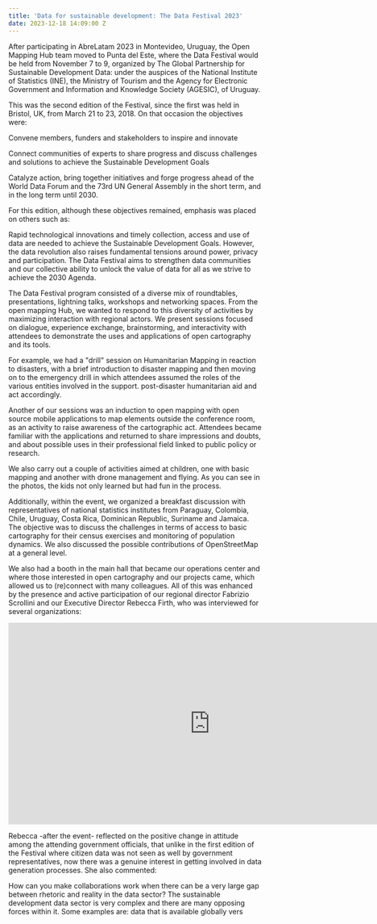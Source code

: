 ```yaml
---
title: 'Data for sustainable development: The Data Festival 2023'
date: 2023-12-18 14:09:00 Z
---
```


After participating in AbreLatam 2023 in Montevideo, Uruguay, the Open Mapping Hub team moved to Punta del Este, where the Data Festival would be held from November 7 to 9, organized by The Global Partnership for Sustainable Development Data: under the auspices of the National Institute of Statistics (INE), the Ministry of Tourism and the Agency for Electronic Government and Information and Knowledge Society (AGESIC), of Uruguay.

This was the second edition of the Festival, since the first was held in Bristol, UK, from March 21 to 23, 2018. On that occasion the objectives were:

Convene members, funders and stakeholders to inspire and innovate

Connect communities of experts to share progress and discuss challenges and solutions to achieve the Sustainable Development Goals

Catalyze action, bring together initiatives and forge progress ahead of the World Data Forum and the 73rd UN General Assembly in the short term, and in the long term until 2030.

For this edition, although these objectives remained, emphasis was placed on others such as:

Rapid technological innovations and timely collection, access and use of data are needed to achieve the Sustainable Development Goals. However, the data revolution also raises fundamental tensions around power, privacy and participation. The Data Festival aims to strengthen data communities and our collective ability to unlock the value of data for all as we strive to achieve the 2030 Agenda.

The Data Festival program consisted of a diverse mix of roundtables, presentations, lightning talks, workshops and networking spaces. From the open mapping Hub, we wanted to respond to this diversity of activities by maximizing interaction with regional actors. We present sessions focused on dialogue, experience exchange, brainstorming, and interactivity with attendees to demonstrate the uses and applications of open cartography and its tools.

For example, we had a "drill" session on Humanitarian Mapping in reaction to disasters, with a brief introduction to disaster mapping and then moving on to the emergency drill in which attendees assumed the roles of the various entities involved in the support. post-disaster humanitarian aid and act accordingly.

Another of our sessions was an induction to open mapping with open source mobile applications to map elements outside the conference room, as an activity to raise awareness of the cartographic act. Attendees became familiar with the applications and returned to share impressions and doubts, and about possible uses in their professional field linked to public policy or research.

We also carry out a couple of activities aimed at children, one with basic mapping and another with drone management and flying. As you can see in the photos, the kids not only learned but had fun in the process.

Additionally, within the event, we organized a breakfast discussion with representatives of national statistics institutes from Paraguay, Colombia, Chile, Uruguay, Costa Rica, Dominican Republic, Suriname and Jamaica. The objective was to discuss the challenges in terms of access to basic cartography for their census exercises and monitoring of population dynamics. We also discussed the possible contributions of OpenStreetMap at a general level.

We also had a booth in the main hall that became our operations center and where those interested in open cartography and our projects came, which allowed us to (re)connect with many colleagues. All of this was enhanced by the presence and active participation of our regional director Fabrizio Scrollini and our Executive Director Rebecca Firth, who was interviewed for several organizations:

<iframe width="800" height="400" src="https://www.youtube.com/embed/PAyRlnGm1hY?si=JeR5mJnnw9OEP7h8" title="YouTube video player" frameborder="0" allow="accelerometer; autoplay; clipboard-write; encrypted-media; gyroscope; picture-in-picture; web-share" allowfullscreen></iframe>

Rebecca -after the event- reflected on the positive change in attitude among the attending government officials, that unlike in the first edition of the Festival where citizen data was not seen as well by government representatives, now there was a genuine interest in getting involved in data generation processes. She also commented:

How can you make collaborations work when there can be a very large gap between rhetoric and reality in the data sector? The sustainable development data sector is very complex and there are many opposing forces within it. Some examples are: data that is available globally vers